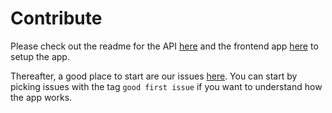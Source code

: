 # Contribute

Please check out the readme for the API [here](./packages/api/README.md) and the frontend app [here](./packages/frontend-app/README.md) to setup the app.

Thereafter, a good place to start are our issues [here](https://github.com/gbenga504/music-port/issues). You can start by picking issues with the tag `good first issue` if you want to understand how the app works.
